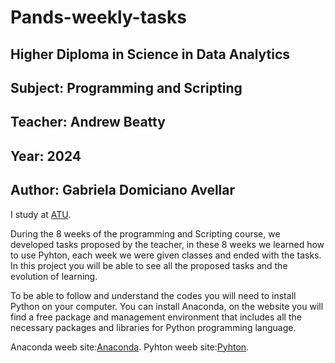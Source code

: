 # Pands-weekly-tasks

## Higher Diploma in Science in Data Analytics
## Subject: Programming and Scripting
## Teacher: Andrew Beatty
## Year: 2024
## Author: Gabriela Domiciano Avellar 

I study at [ATU](https://www.atu.ie).

During the 8 weeks of the programming and Scripting course, we developed tasks proposed by the teacher, in these 8 weeks we learned how to use Pyhton, each week we were given classes and ended with the tasks. In this project you will be able to see all the proposed tasks and the evolution of learning.

To be able to follow and understand the codes you will need to install Python on your computer.
You can install Anaconda, on the website you will find a free package and management environment that includes all the necessary packages and libraries for Python programming language.

Anaconda weeb site:[Anaconda](https://www.anaconda.com).
Pyhton weeb site:[Pyhton](https://www.python.org).





